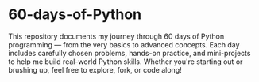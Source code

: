 # 60-days-of-Python
This repository documents my journey through 60 days of Python programming — from the very basics to advanced concepts. Each day includes carefully chosen problems, hands-on practice, and mini-projects to help me build real-world Python skills.  Whether you're starting out or brushing up, feel free to explore, fork, or code along!
